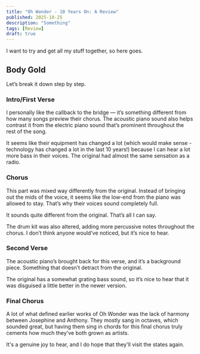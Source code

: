 ```yaml
---
title: "Oh Wonder - 10 Years On: A Review"
published: 2025-10-25
description: "Something"
tags: [Review]
draft: true
---
```

I want to try and get all my stuff together, so here goes.

## Body Gold

Let’s break it down step by step.

### Intro/First Verse

I personally like the callback to the bridge — it’s something different from how many songs preview their chorus. The acoustic piano sound also helps contrast it from the electric piano sound that’s prominent throughout the rest of the song.

It seems like their equipment has changed a lot (which would make sense - technology has changed a lot in the last 10 years!) because I can hear a lot more bass in their voices. The original had almost the same sensation as a radio.

### Chorus

This part was mixed way differently from the original. Instead of bringing out the mids of the voice, it seems like the low-end from the piano was allowed to stay. That’s why their voices sound completely full.

It sounds quite different from the original. That’s all I can say.

The drum kit was also altered, adding more percussive notes throughout the chorus. I don’t think anyone would’ve noticed, but it’s nice to hear.

### Second Verse

The acoustic piano’s brought back for this verse, and it’s a background piece. Something that doesn’t detract from the original.

The original has a somewhat grating bass sound, so it’s nice to hear that it was disguised a little better in the newer version.

### Final Chorus

A lot of what defined earlier works of Oh Wonder was the lack of harmony between Josephine and Anthony. They mostly sang in octaves, which sounded great, but having them sing in chords for this final chorus truly cements how much they've both grown as artists.

It's a genuine joy to hear, and I do hope that they'll visit the states again.
